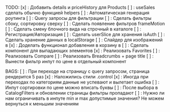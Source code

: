 TODO:
[х] : Добавить details и priceHistory для Products
[ ] : useSales сделать обычно функцией helpers
[ ] : Автоматическая генерация роутинга
[ ] : Query запросы для фильтрации
[ ] : Сделать фильтры сбоку, сортировку сверху
[ ] : Сделать появление фильтров frameMotion
[ ] : Сделать смену блочного вида на строчный в каталоге
[ ] : Регистрация/Авторизация
[ ] : Сделать userSlice для хранения isAuth
[ ] : Сделать хранение данных в localStorage
[ ] : Слайдер для изображений в <Product />
[x] : Доделать функционал добавления в корзину в <Product />
[ ] : Сделать компонент для выпадающих элементов
[x] : Реализовать Favorites
[ ] : Реализовать Compare
[ ] : Реализовать Breadcrumbs + page title
[ ] : Вынести фильтр инпут по цене в отдельный компонент

BAGS:
[ ] : При переходе на страницу с query запросом, страница рендерится 5 раз
[x] : Наложились стили .control
[x] : Иногда при переходах по категориям данные не успевают и вылетает ошибка
[ ] : Инпут сортировки по цене можно вписать буквы
[ ] : После выбора в CatalogFilters и обновлении страницы фильтры пропадают
[ ] : Нужно ли нам ограничивать в инпуте min и max допустимые значения? Не можем вернуться к меньшим значениям